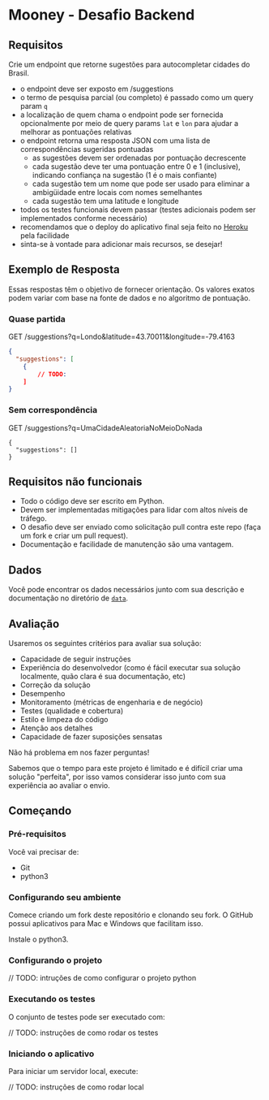 # Mooney - Desafio Backend

## Requisitos

Crie um endpoint que retorne sugestões para autocompletar cidades do Brasil.

- o endpoint deve ser exposto em /suggestions
- o termo de pesquisa parcial (ou completo) é passado como um query param `q`
- a localização de quem chama o endpoint pode ser fornecida opcionalmente por meio de query params `lat` e `lon` para ajudar a melhorar as pontuações relativas
- o endpoint retorna uma resposta JSON com uma lista de correspondências sugeridas pontuadas
  - as sugestões devem ser ordenadas por pontuação decrescente
  - cada sugestão deve ter uma pontuação entre 0 e 1 (inclusive), indicando confiança na sugestão (1 é o mais confiante)
  - cada sugestão tem um nome que pode ser usado para eliminar a ambigüidade entre locais com nomes semelhantes
  - cada sugestão tem uma latitude e longitude
- todos os testes funcionais devem passar (testes adicionais podem ser implementados conforme necessário)
- recomendamos que o deploy do aplicativo final seja feito no [Heroku](https://devcenter.heroku.com/articles/getting-started-with-python) pela facilidade
- sinta-se à vontade para adicionar mais recursos, se desejar!

## Exemplo de Resposta

Essas respostas têm o objetivo de fornecer orientação. Os valores exatos podem variar com base na fonte de dados e no algoritmo de pontuação.

### Quase partida

GET /suggestions?q=Londo&latitude=43.70011&longitude=-79.4163
```json
{
  "suggestions": [
    {
        // TODO:
    ]
}
```

### Sem correspondência

GET /suggestions?q=UmaCidadeAleatoriaNoMeioDoNada
```
{
  "suggestions": []
}
```

## Requisitos não funcionais

- Todo o código deve ser escrito em Python.
- Devem ser implementadas mitigações para lidar com altos níveis de tráfego.
- O desafio deve ser enviado como solicitação pull contra este repo (faça um fork e criar um pull request).
- Documentação e facilidade de manutenção são uma vantagem.

## Dados

Você pode encontrar os dados necessários junto com sua descrição e documentação no diretório de [`data`](data/).

## Avaliação

Usaremos os seguintes critérios para avaliar sua solução:

- Capacidade de seguir instruções
- Experiência do desenvolvedor (como é fácil executar sua solução localmente, quão clara é sua documentação, etc)
- Correção da solução
- Desempenho
- Monitoramento (métricas de engenharia e de negócio)
- Testes (qualidade e cobertura)
- Estilo e limpeza do código
- Atenção aos detalhes
- Capacidade de fazer suposições sensatas

Não há problema em nos fazer perguntas!

Sabemos que o tempo para este projeto é limitado e é difícil criar uma solução "perfeita", por isso vamos considerar isso junto com sua experiência ao avaliar o envio.

## Começando

### Pré-requisitos

Você vai precisar de:

- Git
- python3

### Configurando seu ambiente

Comece criando um fork deste repositório e clonando seu fork. O GitHub possui aplicativos para Mac e Windows que facilitam isso.

Instale o python3.

### Configurando o projeto

// TODO: intruções de como configurar o projeto python

### Executando os testes

O conjunto de testes pode ser executado com:

// TODO: instruções de como rodar os testes

### Iniciando o aplicativo

Para iniciar um servidor local, execute:

// TODO: instruções de como rodar local
